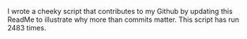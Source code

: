 I wrote a cheeky script that contributes to my Github by updating this ReadMe to illustrate why more than commits matter. This script has run 2483 times.